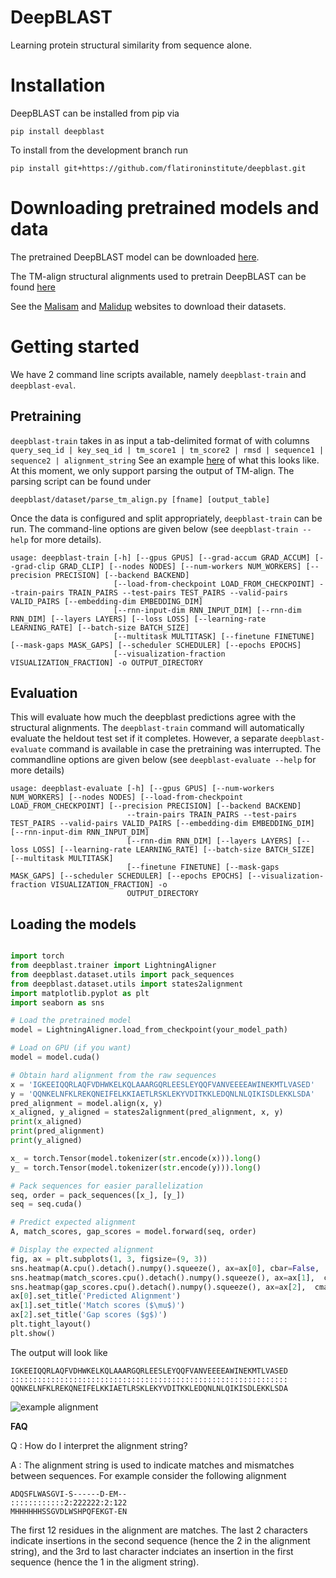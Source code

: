 # DeepBLAST 

Learning protein structural similarity from sequence alone.

# Installation

DeepBLAST can be installed from pip via

```
pip install deepblast
```

To install from the development branch run

```
pip install git+https://github.com/flatironinstitute/deepblast.git
```

# Downloading pretrained models and data

The pretrained DeepBLAST model can be downloaded [here](https://users.flatironinstitute.org/jmorton/public_www/deepblast-public-data/checkpoints/deepblast-lstm4x.pt).

The TM-align structural alignments used to pretrain DeepBLAST can be found [here](https://users.flatironinstitute.org/jmorton/public_www/deepblast-public-data/tmalign.tar.gz)


See the [Malisam](http://prodata.swmed.edu/malisam/) and [Malidup](http://prodata.swmed.edu/malidup/) websites to download their datasets.



# Getting started

We have 2 command line scripts available, namely `deepblast-train` and `deepblast-eval`.

## Pretraining

`deepblast-train` takes in as input a tab-delimited format of with columns
`query_seq_id | key_seq_id | tm_score1 | tm_score2 | rmsd | sequence1 | sequence2 | alignment_string`
See an example [here](https://raw.githubusercontent.com/flatironinstitute/deepblast/master/data/tm_align_output_10k.tab) of what this looks like. At this moment, we only support parsing the output of TM-align. The parsing script can be found under

`deepblast/dataset/parse_tm_align.py [fname] [output_table]`

Once the data is configured and split appropriately, `deepblast-train` can be run.
The command-line options are given below (see `deepblast-train --help` for more details).

```
usage: deepblast-train [-h] [--gpus GPUS] [--grad-accum GRAD_ACCUM] [--grad-clip GRAD_CLIP] [--nodes NODES] [--num-workers NUM_WORKERS] [--precision PRECISION] [--backend BACKEND]
                       [--load-from-checkpoint LOAD_FROM_CHECKPOINT] --train-pairs TRAIN_PAIRS --test-pairs TEST_PAIRS --valid-pairs VALID_PAIRS [--embedding-dim EMBEDDING_DIM]
                       [--rnn-input-dim RNN_INPUT_DIM] [--rnn-dim RNN_DIM] [--layers LAYERS] [--loss LOSS] [--learning-rate LEARNING_RATE] [--batch-size BATCH_SIZE]
                       [--multitask MULTITASK] [--finetune FINETUNE] [--mask-gaps MASK_GAPS] [--scheduler SCHEDULER] [--epochs EPOCHS]
                       [--visualization-fraction VISUALIZATION_FRACTION] -o OUTPUT_DIRECTORY
```

## Evaluation

This will evaluate how much the deepblast predictions agree with the structural alignments.
The `deepblast-train` command will automatically evaluate the heldout test set if it completes.
However, a separate `deepblast-evaluate` command is available in case the pretraining was interrupted.  The commandline options are given below (see `deepblast-evaluate --help` for more details)

```
usage: deepblast-evaluate [-h] [--gpus GPUS] [--num-workers NUM_WORKERS] [--nodes NODES] [--load-from-checkpoint LOAD_FROM_CHECKPOINT] [--precision PRECISION] [--backend BACKEND]
                          --train-pairs TRAIN_PAIRS --test-pairs TEST_PAIRS --valid-pairs VALID_PAIRS [--embedding-dim EMBEDDING_DIM] [--rnn-input-dim RNN_INPUT_DIM]
                          [--rnn-dim RNN_DIM] [--layers LAYERS] [--loss LOSS] [--learning-rate LEARNING_RATE] [--batch-size BATCH_SIZE] [--multitask MULTITASK]
                          [--finetune FINETUNE] [--mask-gaps MASK_GAPS] [--scheduler SCHEDULER] [--epochs EPOCHS] [--visualization-fraction VISUALIZATION_FRACTION] -o
                          OUTPUT_DIRECTORY
```


## Loading the models

```python

import torch
from deepblast.trainer import LightningAligner
from deepblast.dataset.utils import pack_sequences
from deepblast.dataset.utils import states2alignment
import matplotlib.pyplot as plt
import seaborn as sns

# Load the pretrained model
model = LightningAligner.load_from_checkpoint(your_model_path)

# Load on GPU (if you want)
model = model.cuda()

# Obtain hard alignment from the raw sequences
x = 'IGKEEIQQRLAQFVDHWKELKQLAAARGQRLEESLEYQQFVANVEEEEAWINEKMTLVASED'
y = 'QQNKELNFKLREKQNEIFELKKIAETLRSKLEKYVDITKKLEDQNLNLQIKISDLEKKLSDA'
pred_alignment = model.align(x, y)
x_aligned, y_aligned = states2alignment(pred_alignment, x, y)
print(x_aligned)
print(pred_alignment)
print(y_aligned)

x_ = torch.Tensor(model.tokenizer(str.encode(x))).long()
y_ = torch.Tensor(model.tokenizer(str.encode(y))).long()

# Pack sequences for easier parallelization
seq, order = pack_sequences([x_], [y_])
seq = seq.cuda()

# Predict expected alignment
A, match_scores, gap_scores = model.forward(seq, order)

# Display the expected alignment
fig, ax = plt.subplots(1, 3, figsize=(9, 3))
sns.heatmap(A.cpu().detach().numpy().squeeze(), ax=ax[0], cbar=False,  cmap='viridis')
sns.heatmap(match_scores.cpu().detach().numpy().squeeze(), ax=ax[1],  cmap='viridis')
sns.heatmap(gap_scores.cpu().detach().numpy().squeeze(), ax=ax[2],  cmap='viridis')
ax[0].set_title('Predicted Alignment')
ax[1].set_title('Match scores ($\mu$)')
ax[2].set_title('Gap scores ($g$)')
plt.tight_layout()
plt.show()
```

The output will look like
```
IGKEEIQQRLAQFVDHWKELKQLAAARGQRLEESLEYQQFVANVEEEEAWINEKMTLVASED
::::::::::::::::::::::::::::::::::::::::::::::::::::::::::::::
QQNKELNFKLREKQNEIFELKKIAETLRSKLEKYVDITKKLEDQNLNLQIKISDLEKKLSDA
```

![](https://raw.githubusercontent.com/flatironinstitute/deepblast/master/imgs/example-alignment.png "example alignment")

**FAQ**

Q : How do I interpret the alignment string?

A : The alignment string is used to indicate matches and mismatches between sequences. For example consider the following alignment

```
ADQSFLWASGVI-S------D-EM--
::::::::::::2:222222:2:122
MHHHHHHSSGVDLWSHPQFEKGT-EN
```
The first 12 residues in the alignment are matches.  The last 2 characters indicate insertions in the second sequence (hence the 2 in the alignment string), and the 3rd to last character indciates an insertion in the first sequence (hence the 1 in the aligment string).
